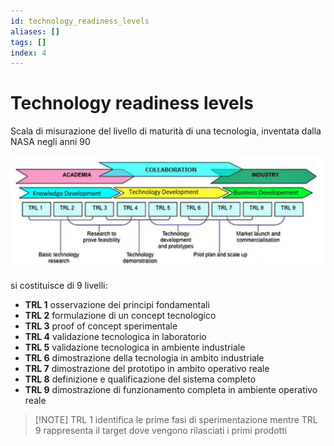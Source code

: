 ```yaml
---
id: technology_readiness_levels
aliases: []
tags: []
index: 4
---
```


# Technology readiness levels

Scala di misurazione del livello di maturità di una tecnologia, inventata dalla NASA negli anni 90

![](assets/gip/Pasted%20image%2020231216144045.png)

si costituisce di 9 livelli:

- **TRL 1** osservazione dei principi fondamentali
 - **TRL 2** formulazione di un concept tecnologico
 - **TRL 3** proof of concept sperimentale
 - **TRL 4** validazione tecnologica in laboratorio
 - **TRL 5** validazione tecnologica in ambiente industriale
 - **TRL 6** dimostrazione della tecnologia in ambito industriale
 - **TRL 7** dimostrazione del prototipo in ambito operativo reale
 - **TRL 8** definizione e qualificazione del sistema completo
 - **TRL 9** dimostrazione di funzionamento completa in ambiente operativo reale

>[!NOTE] TRL 1 identifica le prime fasi di sperimentazione mentre TRL 9 rappresenta il target dove vengono rilasciati i primi prodotti
